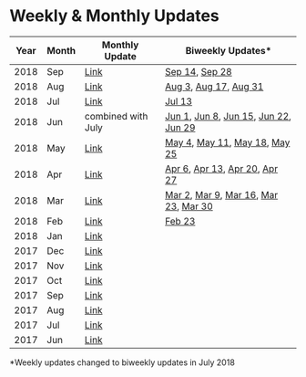 # Weekly & Monthly Updates

Year | Month | Monthly Update | Biweekly Updates*
---|---|---|--- 
2018 | Sep | [Link](https://medium.com/iconominet/monthly-update-ix-a4dfbc9019e) | [Sep 14](https://medium.com/iconominet/the-iconomi-digest-b689cf1fa438), [Sep 28](https://medium.com/iconominet/the-iconomi-digest-93ef55b8dd0c)
2018| Aug | [Link](https://medium.com/iconominet/monthly-update-viii-e0b9ae04937f) | [Aug 3](https://medium.com/iconominet/the-iconomi-digest-5349d2c46ccb), [Aug 17](https://medium.com/iconominet/the-iconomi-digest-fb37a182560f), [Aug 31](https://medium.com/iconominet/the-iconomi-digest-ad12ed81a3b4)
2018 | Jul | [Link](https://medium.com/iconominet/monthly-update-vii-b21c83d0226e) | [Jul 13](https://medium.com/iconominet/the-iconomi-digest-3185b1eb868)
2018 | Jun | combined with July | [Jun 1](https://medium.com/iconominet/iconomi-weekly-update-bea9bc95c954), [Jun 8](https://medium.com/iconominet/iconomi-weekly-update-6d3d8380f961), [Jun 15](https://medium.com/iconominet/weekly-update-4949b120f441), [Jun 22](https://medium.com/iconominet/iconomi-weekly-update-a4129802faea), [Jun 29](https://medium.com/iconominet/iconomi-weekly-update-43d126ae3c6d)
2018 | May | [Link](https://medium.com/iconominet/2018-monthly-update-v-9f3e8a4ad3d8) | [May 4](https://medium.com/iconominet/iconomi-weekly-update-dd260ef06d5b), [May 11](https://medium.com/iconominet/iconomi-weekly-update-35db8cdabc8d), [May 18](https://medium.com/iconominet/iconomi-weekly-update-9a9e9a9b0ebc), [May 25](https://medium.com/iconominet/iconomi-weekly-update-9da62d09e037)
2018 | Apr | [Link](https://medium.com/iconominet/2018-monthly-update-iv-c91f95ad76fc) | [Apr 6](https://medium.com/iconominet/iconomi-weekly-update-2f6ef55bea77), [Apr 13](https://medium.com/iconominet/iconomi-weekly-update-d290aa65be14), [Apr 20](https://medium.com/iconominet/iconomi-weekly-update-2388a3013977), [Apr 27](https://medium.com/iconominet/iconomi-weekly-update-ca73a73b1580)
2018 | Mar | [Link](https://medium.com/iconominet/2018-monthly-update-iii-cc9720961ad8) | [Mar 2](https://medium.com/iconominet/iconomi-weekly-update-65a45e1b1593), [Mar 9](https://medium.com/iconominet/iconomi-weekly-update-f3841be6792e), [Mar 16](https://medium.com/iconominet/iconomi-weekly-update-15d27196a769), [Mar 23](https://medium.com/iconominet/iconomi-weekly-update-e4d7dfe52d6e), [Mar 30](https://medium.com/iconominet/iconomi-weekly-update-a2c035c84303)
2018 | Feb | [Link](https://medium.com/iconominet/2018-monthly-update-ii-5645367f1273) | [Feb 23](https://medium.com/iconominet/iconomi-weekly-update-c85caac9b079)
2018 | Jan | [Link](https://medium.com/iconominet/2018-monthly-update-i-d5921e7fb64a)
2017 | Dec | [Link](https://medium.com/iconominet/iconomi-monthly-update-december-2017-f51159ebb6f8)
2017 | Nov | [Link](https://medium.com/iconominet/iconomi-monthly-update-november-2017-a743ade01305)
2017 | Oct | [Link](https://medium.com/iconominet/iconomi-monthly-update-october-2017-2d20f0689245)
2017 | Sep | [Link](https://medium.com/iconominet/iconomi-monthly-update-september-2017-99830ff42841)
2017 | Aug | [Link](https://medium.com/iconominet/iconomi-monthly-update-august-2017-ea6e5491c653)
2017 | Jul | [Link](https://medium.com/iconominet/iconomi-monthly-update-july-2017-207ba56bfcf3)
2017 | Jun | [Link](https://medium.com/iconominet/iconomi-monthly-update-june-2017-e77f4a92b858)

*Weekly updates changed to biweekly updates in July 2018
